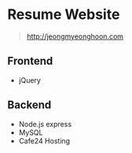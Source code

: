 # Resume Website

> http://jeongmyeonghoon.com

## Frontend
* jQuery

## Backend
* Node.js express
* MySQL
* Cafe24 Hosting
